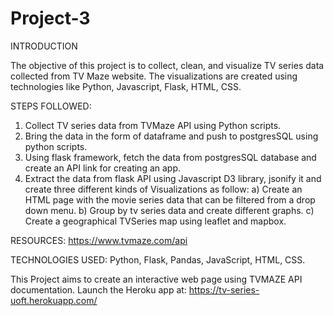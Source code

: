 # Project-3


INTRODUCTION

The objective of this project is to collect, clean, and visualize TV series data collected from TV Maze website. The visualizations are created using technologies like Python, Javascript, Flask, HTML, CSS.

STEPS FOLLOWED:
1) Collect TV series data from TVMaze API using Python scripts.
2) Bring the data in the form of dataframe and push to postgresSQL using python scripts.
3) Using flask framework, fetch the data from postgresSQL database and create an API link for creating an app.
5) Extract the data from flask API using Javascript D3 library, jsonify it and create three different kinds of    Visualizations as follow:
  a) Create an HTML page with the movie series data that can be filtered from a drop down menu.
  b) Group by tv series data and create different graphs.
  c) Create a geographical TVSeries map using leaflet and mapbox.

RESOURCES:
https://www.tvmaze.com/api

TECHNOLOGIES USED: Python, Flask, Pandas, JavaScript, HTML, CSS.























This Project aims to create an interactive web page using TVMAZE API documentation.
Launch the Heroku app at: https://tv-series-uoft.herokuapp.com/
